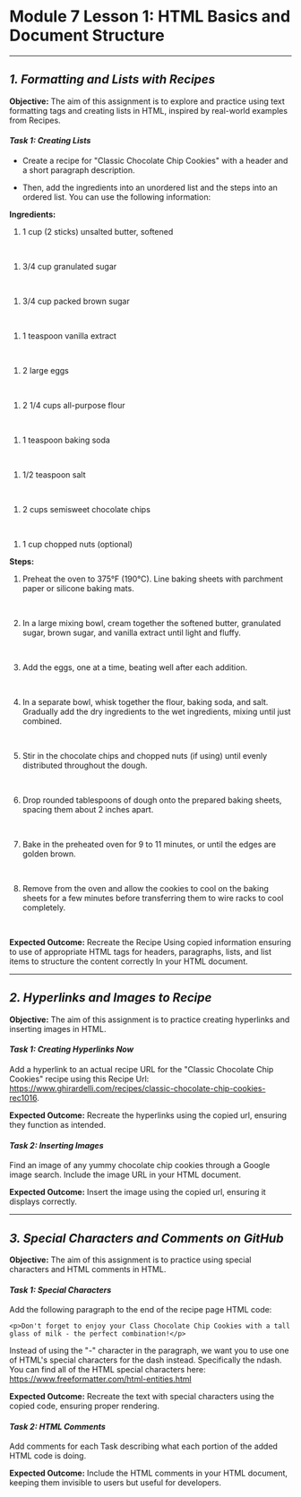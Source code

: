 <h1>Module 7 Lesson 1: HTML Basics and Document Structure</h1>
<hr>

<h2><i>1. Formatting and Lists with Recipes</i></h2>

<b>Objective:</b> The aim of this assignment is to explore and practice using text formatting tags and creating lists in HTML, inspired by real-world examples from Recipes.

<h4><i>Task 1: Creating Lists</i></h4> 

- Create a recipe for "Classic Chocolate Chip Cookies" with a header and a short paragraph description. 

- Then, add the ingredients into an unordered list and the steps into an ordered list. You can use the following information:

<b>Ingredients:</b>

1. 1 cup (2 sticks) unsalted butter, softened
<br>

1. 3/4 cup granulated sugar
<br>

1. 3/4 cup packed brown sugar
<br>

1. 1 teaspoon vanilla extract
<br>

1. 2 large eggs
<br>

1. 2 1/4 cups all-purpose flour
<br>

1. 1 teaspoon baking soda
<br>

1. 1/2 teaspoon salt
<br>

1.  2 cups semisweet chocolate chips
<br>

1.  1 cup chopped nuts (optional)

<b>Steps:</b>

1. Preheat the oven to 375°F (190°C). Line baking sheets with parchment paper or silicone baking mats.
<br>

2. In a large mixing bowl, cream together the softened butter, granulated sugar, brown sugar, and vanilla extract until light and fluffy.
<br>

3. Add the eggs, one at a time, beating well after each addition.
<br>

4. In a separate bowl, whisk together the flour, baking soda, and salt. Gradually add the dry ingredients to the wet ingredients, mixing until just combined.
<br>

5. Stir in the chocolate chips and chopped nuts (if using) until evenly distributed throughout the dough.
<br>

6. Drop rounded tablespoons of dough onto the prepared baking sheets, spacing them about 2 inches apart.
<br>

7. Bake in the preheated oven for 9 to 11 minutes, or until the edges are golden brown.
<br>

8. Remove from the oven and allow the cookies to cool on the baking sheets for a few minutes before transferring them to wire racks to cool completely.
<br>

<b>Expected Outcome:</b> Recreate the Recipe Using copied information ensuring to use of appropriate HTML tags for headers, paragraphs, lists, and list items to structure the content correctly In your HTML document. 

<hr>

<h2><i>2. Hyperlinks and Images to Recipe</i></h2>

<b>Objective:</b> The aim of this assignment is to practice creating hyperlinks and inserting images in HTML.

<h4><i>Task 1: Creating Hyperlinks Now</i></h4> 

Add a hyperlink to an actual recipe URL for the "Classic Chocolate Chip Cookies" recipe using this Recipe Url: https://www.ghirardelli.com/recipes/classic-chocolate-chip-cookies-rec1016. 

<b>Expected Outcome:</b> Recreate the hyperlinks using the copied url, ensuring they function as intended.

<h4><i>Task 2: Inserting Images</i></h4> 

Find an image of any yummy chocolate chip cookies through a Google image search. Include the image URL in your HTML document.

<b>Expected Outcome:</b> Insert the image using the copied url, ensuring it displays correctly.

<hr>

<h2><i>3. Special Characters and Comments on GitHub</i></h2>

<b>Objective:</b> The aim of this assignment is to practice using special characters and HTML comments in HTML.

<h4><i>Task 1: Special Characters</i></h4> 

Add the following paragraph to the end of the recipe page HTML code:

```
<p>Don't forget to enjoy your Class Chocolate Chip Cookies with a tall glass of milk - the perfect combination!</p>
```
Instead of using the "-" character in the paragraph, we want you to use one of HTML's special characters for the dash instead. Specifically the ndash. You can find all of the HTML special characters here: https://www.freeformatter.com/html-entities.html

<b>Expected Outcome:</b> Recreate the text with special characters using the copied code, ensuring proper rendering.

<h4><i>Task 2: HTML Comments</i></h4> 

Add comments for each Task describing what each portion of the added HTML code is doing. 

<b>Expected Outcome:</b> Include the HTML comments in your HTML document, keeping them invisible to users but useful for developers.